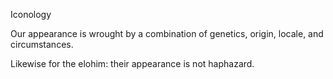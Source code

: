 Iconology


Our appearance is wrought by a combination of genetics, origin, locale, and circumstances.

Likewise for the elohim: their appearance is not haphazard.
